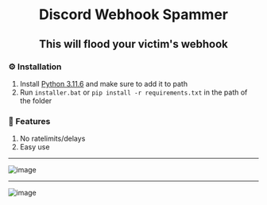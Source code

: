 <h1 align="center">Discord Webhook Spammer</h1>
<h2 align="center">This will flood your victim's webhook</h2>

### ⚙️ Installation
1. Install [Python 3.11.6](https://www.python.org/downloads/release/python-3116/) and make sure to add it to path
2. Run `installer.bat` or `pip install -r requirements.txt` in the path of the folder

### 📄 Features
1. No ratelimits/delays
2. Easy use



---

![image](https://prnt.sc/xiTSJd1deyix)

---

![image](https://prnt.sc/gPBJViRPp0bP)
